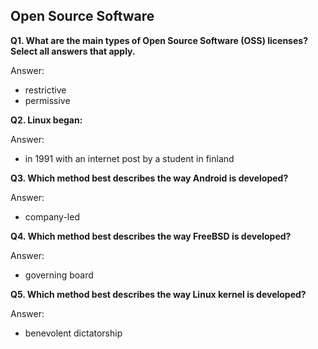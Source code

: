 ## Open Source Software

**Q1. What are the main types of Open Source Software (OSS) licenses? Select all answers that apply.**

Answer:
* restrictive
* permissive

**Q2. Linux began:**

Answer: 
* in 1991 with an internet post by a student in finland

**Q3. Which method best describes the way Android is developed?**

Answer: 
* company-led

**Q4. Which method best describes the way FreeBSD is developed?**

Answer: 
* governing board

**Q5. Which method best describes the way Linux kernel is developed?**

Answer: 
* benevolent dictatorship
